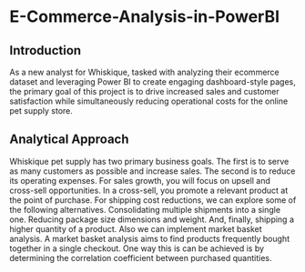# E-Commerce-Analysis-in-PowerBI
## Introduction
As a new analyst for Whiskique, tasked with analyzing their ecommerce dataset and leveraging Power BI to create engaging dashboard-style pages, the primary goal of this project is to drive increased sales and customer satisfaction while simultaneously reducing operational costs for the online pet supply store.
## Analytical Approach
Whiskique pet supply has two primary business goals. The first is to serve as many customers as possible and increase sales. The second is to reduce its operating expenses. For sales growth, you will focus on upsell and cross-sell opportunities. In a cross-sell, you promote a relevant product at the point of purchase. For shipping cost reductions, we can explore some of the following alternatives. Consolidating multiple shipments into a single one. Reducing package size dimensions and weight. And, finally, shipping a higher quantity of a product. Also we can implement market basket analysis. A market basket analysis aims to find products frequently bought together in a single checkout. One way this is can be achieved is by determining the correlation coefficient between purchased quantities.
